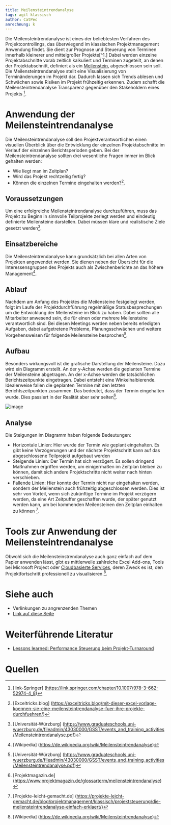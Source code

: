 ```yaml
---
title: Meilensteintrendanalyse
tags: agil klassisch
author: CatPec
anrechnung: k 
---
```

Die Meilensteintrendanalyse ist eines der beliebtesten Verfahren des Projektcontrollings, das überwiegend im klassischen Projektmanagement Anwendung findet. Sie dient zur Prognose und Steuerung von Terminen innerhalb kleinerer und mittelgroßer Projekte[^1.] Dabei werden einzelne Projektabschnitte vorab zeitlich kalkuliert und Terminen zugeteilt, an denen der Projektabschnitt, definiert als ein [Meilenstein](https://github.com/ManagingProjectsSuccessfully/ManagingProjectsSuccessfully.github.io/blob/main/kb/Meilensteine.md), abgeschlossen sein soll. Die Meilensteintrendanalyse stellt eine Visualisierung von Terminänderungen im Projekt dar. Dadurch lassen sich Trends ablesen und Schwächen sowie Risiken im Projekt frühzeitig erkennen. Zudem schafft die Meilensteintrendanalyse Transparenz gegenüber den Stakeholdern eines Projekts [^2]. 


# Anwendung der Meilensteintrendanalyse

Die Meilensteintrendanalyse soll den Projektverantwortlichen einen visuellen Überblick über die Entwicklung der einzelnen Projektabschnitte im Verlauf der einzelnen Berichtsperioden geben. Bei der Meilensteintrendanalyse sollten drei wesentliche Fragen immer im Blick gehalten werden:

* Wie liegt man im Zeitplan?
* Wird das Projekt rechtzeitig fertig?
* Können die einzelnen Termine eingehalten werden?[^3].

## Voraussetzungen
Um eine erfolgreiche Meilensteintrendanalyse durchzuführen, muss das Projekt zu Beginn in sinnvolle Teilprojekte zerlegt werden und eindeutig definierte Meilensteine darstellen. Dabei müssen klare und realistische Ziele gesetzt werden[^4].

## Einsatzbereiche
Die Meilensteintrendanalyse kann grundsätzlich bei allen Arten von Projekten angewendet werden. Sie dienen neben der Übersicht für die Interessensgruppen des Projekts auch als Zwischenberichte an das höhere Management[^5].

## Ablauf
Nachdem am Anfang des Projektes die Meilensteine festgelegt werden, folgt im Laufe der Projektdurchführung regelmäßige Statusbesprechungen um die Entwicklung der Meilensteine im Blick zu haben. Dabei sollten alle Mitarbeiter anwesend sein, die für einen oder mehrere Meilensteine verantwortlich sind. Bei diesen Meetings werden neben bereits erledigten Aufgaben, dabei aufgetretene Probleme, Planungsschwächen und weitere Vorgehensweisen für folgende Meilensteine besprochen[^4]. 

## Aufbau
Besonders wirkungsvoll ist die grafische Darstellung der Meilensteine. Dazu wird ein Diagramm erstellt. An der y-Achse werden die geplanten Termine der Meilensteine abgetragen. An der x-Achse werden die tatsächlichen Berichtszeitpunkte eingetragen. Dabei entsteht eine Winkelhalbierende. Idealerweise fallen die geplanten Termine mit den letzten Berichtszeitpunkten zusammen. Das bedeutet, dass der Termin eingehalten wurde. Dies passiert in der Realität aber sehr selten[^6].

![image](https://user-images.githubusercontent.com/92922561/141102712-a9303b9b-83bd-424f-9a6b-8bb75ccfd1aa.png)

## Analyse
Die Steigungen im Diagramm haben folgende Bedeutungen:

* Horizontale Linien: Hier wurde der Termin wie geplant eingehalten. Es gibt keine Verzögerungen und der nächste Projektschritt kann auf das abgeschlossene Teilprojekt aufgebaut werden
* Steigende Linien: Der Termin hat sich verzögert. Es sollen dringend Maßnahmen ergriffen werden, um einigermaßen im Zeitplan bleiben zu können, damit sich andere Projektschritte nicht weiter nach hinten verschieben.
* Fallende Linien: Hier konnte der Termin nicht nur eingehalten werden, sondern der Meilenstein auch frühzeitig abgeschlossen werden. Dies ist sehr von Vorteil, wenn sich zukünftige Termine im Projekt verzögern werden, da eine Art Zeitpuffer geschaffen wurde, der später genutzt werden kann, um bei kommenden Meilensteinen den Zeitplan einhalten zu können [^1].

# Tools zur Anwendung der Meilensteintrendanalyse 
Obwohl sich die Meilensteinstrendanalyse auch ganz einfach auf dem Papier anwenden lässt, gibt es mittlerweile zahlreiche Excel Add-ons, Tools bei Microsoft Project oder [Cloudbasierte Services](https://github.com/ManagingProjectsSuccessfully/ManagingProjectsSuccessfully.github.io/blob/main/kb/Cloud_Services.md), deren Zweck es ist, den Projektfortschritt professionell zu visualisieren [^5].

# Siehe auch

* Verlinkungen zu angrenzenden Themen
* [Link auf diese Seite](Meilensteintrendanalyse.md)

# Weiterführende Literatur

* [Lessons learned: Performance Steuerung beim Projekt-Turnaround](https://link.springer.com/article/10.1365/s12176-006-0529-8)

# Quellen

[^1]: [Projekte-leicht-gemacht.de] (https://projekte-leicht-gemacht.de/blog/projektmanagement/klassisch/projektsteuerung/die-meilensteintrendanalyse-einfach-erklaert/)
[^2]: [link-Springer] (https://link.springer.com/chapter/10.1007/978-3-662-52974-4_8)
[^3]: [Exceltricks.blog] (https://exceltricks.blog/mit-dieser-excel-vorlage-koennen-sie-eine-meilensteintrendanalyse-fuer-ihre-projekte-durchfuehren/)
[^4]: [Universität-Würzburg] (https://www.graduateschools.uni-wuerzburg.de/fileadmin/43030000/GSST/events_and_training_activities/Meilensteintrendanalyse.pdf)
[^5]: [Wikipedia] (https://de.wikipedia.org/wiki/Meilensteintrendanalyse) 
[^6]: [Projektmagazin.de] (https://www.projektmagazin.de/glossarterm/meilensteintrendanalyse)

